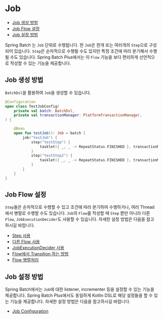 # Job

- [Job 생성 방법](#job-생성-방법)
- [Job Flow 설정](#job-flow-설정)
- [Job 설정 방법](#job-설정-방법)

Spring Batch 는 `Job` 단위로 수행됩니다. 한 `Job`은 한개 또는 여러개의 `Step`으로 구성되어 있습니다. `Step`은 순차적으로 수행될 수도 있지만 특정 조건에 따라 분기해서 수행될 수도 있습니다. Spring Batch Plus에서는 이 `Flow` 기능을 보다 편리하게 선언적으로 작성할 수 있는 기능을 제공합니다. 

## Job 생성 방법

`BatchDsl`을 활용하여 `Job`을 생성할 수 있습니다.

```kotlin
@Configuration
open class TestJobConfig(
    private val batch: BatchDsl,
    private val transactionManager: PlatformTransactionManager,
) {

    @Bean
    open fun testJob(): Job = batch {
        job("testJob") {
            step("testStep") {
                tasklet({ _, _ -> RepeatStatus.FINISHED }, transactionManager)
            }
            step("testStep2") {
                tasklet({ _, _ -> RepeatStatus.FINISHED }, transactionManager)
            }
        }
    }
}
```

## Job Flow 설정

`Step`들은 순차적으로 수행할 수 있고 조건에 따라 분기하여 수행하거나, 여러 Thread에서 병렬로 수행할 수도 있습니다. `Job`의 `Flow`를 작성할 때 `Step` 뿐만 아니라 다른 `Flow`, `JobExecutionDecider`도 사용할 수 있습니다. 자세한 설정 방법은 다음을 참고하시길 바랍니다.

- [Step 사용](./job-flow-step.md)
- [다른 Flow 사용](./job-flow-flow.md)
- [JobExecutionDecider 사용](./job-flow-decider.md)
- [Flow에서 Transition 하는 방법](./job-flow-transition.md)
- [Flow 병렬처리](./job-split.md)

## Job 설정 방법

Spring Batch에서는 `Job`에 대한 listener, incrementer 등을 설정할 수 있는 기능을 제공합니다. Spring Batch Plus에서도 동일하게 Kotlin DSL로 해당 설정들을 할 수 있는 기능을 제공합니다. 자세한 설정 방법은 다음을 참고하시길 바랍니다.

- [Job Configuration](./job-configuration.md)